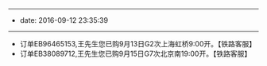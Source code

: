 - --
- date: 2016-09-12 23:35:39
- --
- 订单EB96465153,王先生您已购9月13日G2次上海虹桥9:00开。【铁路客服】
- 订单EB38089712,王先生您已购9月15日G7次北京南19:00开。【铁路客服】
